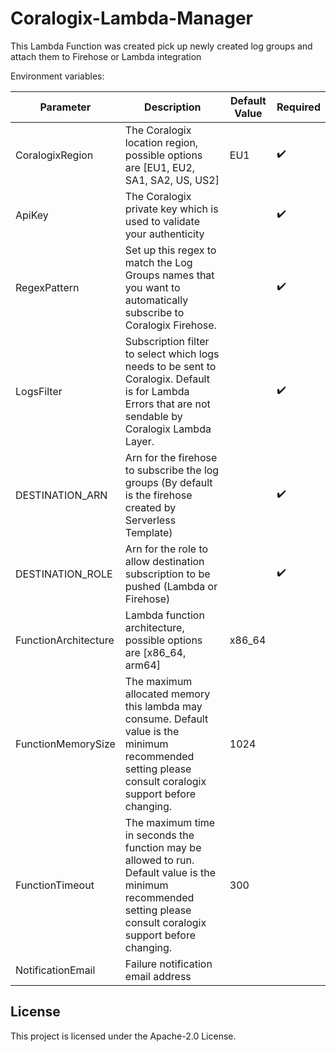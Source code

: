 # Coralogix-Lambda-Manager

This Lambda Function was created pick up newly created log groups and attach them to Firehose or Lambda integration

Environment variables:

| Parameter | Description | Default Value | Required |
|---|---|---|---|
| CoralogixRegion | The Coralogix location region, possible options are [EU1, EU2, SA1, SA2, US, US2] | EU1 | :heavy_check_mark: |
| ApiKey | The Coralogix private key which is used to validate your authenticity | | :heavy_check_mark: |
| RegexPattern | Set up this regex to match the Log Groups names that you want to automatically subscribe to Coralogix Firehose.| | :heavy_check_mark: |
| LogsFilter | Subscription filter to select which logs needs to be sent to Coralogix. Default is for Lambda Errors that are not sendable by Coralogix Lambda Layer. | | :heavy_check_mark: |
| DESTINATION_ARN | Arn for the firehose to subscribe the log groups (By default is the firehose created by Serverless Template) | | :heavy_check_mark: |
| DESTINATION_ROLE | Arn for the role to allow destination subscription to be pushed (Lambda or Firehose) | | :heavy_check_mark: |
| FunctionArchitecture | Lambda function architecture, possible options are [x86_64, arm64] | x86_64 | |
| FunctionMemorySize | The maximum allocated memory this lambda may consume. Default value is the minimum recommended setting please consult coralogix support before changing. | 1024 |  |
| FunctionTimeout | The maximum time in seconds the function may be allowed to run. Default value is the minimum recommended setting please consult coralogix support before changing. | 300 |  |
| NotificationEmail | Failure notification email address | | |


## License

This project is licensed under the Apache-2.0 License.
